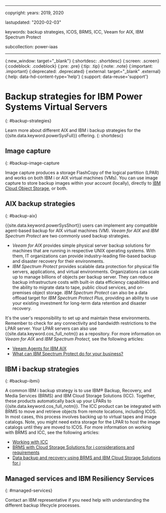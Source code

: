﻿---

copyright:
  years: 2019, 2020

lastupdated: "2020-02-03"

keywords: backup strategies, ICOS, BRMS, ICC, Veeam for AIX, IBM Spectrum Protect

subcollection: power-iaas

---

{:new_window: target="_blank"}
{:shortdesc: .shortdesc}
{:screen: .screen}
{:codeblock: .codeblock}
{:pre: .pre}
{:tip: .tip}
{:note: .note}
{:important: .important}
{:deprecated: .deprecated}
{:external: target="_blank" .external}
{:help: data-hd-content-type='help'}
{:support: data-reuse='support'}

# Backup strategies for IBM Power Systems Virtual Servers
{: #backup-strategies}

Learn more about different AIX and IBM i backup strategies for the {{site.data.keyword.powerSysFull}} offering.
{: shortdesc}

## Image capture
{: #backup-image-capture

Image capture produces a storage FlashCopy of the logical partition (LPAR) and works on both IBM i or AIX virtual machines (VMs). You can use image capture to store backup images within your account (locally), directly to [IBM Cloud Object Storage](https://cloud.ibm.com/docs/infrastructure/power-iaas?topic=power-iaas-capturing-exporting-vm), or both.

## AIX backup strategies
{: #backup-aix}

{{site.data.keyword.powerSysShort}} users can implement any compatible agent-based backup for AIX virtual machines (VM). *Veeam for AIX* and *IBM Spectrum Protect* are two commonly used backup strategies.

- *Veeam for AIX* provides simple physical server backup solutions for machines that are running in respective UNIX operating systems. With them, IT organizations can provide industry-leading file-based backup and disaster recovery for their environments.
- *IBM Spectrum Protect* provides scalable data protection for physical file servers, applications, and virtual environments. Organizations can scale up to manage billions of objects per backup server. They can reduce backup infrastructure costs with built-in data efficiency capabilities and the ability to migrate data to tape, public cloud services, and on-premises object storage. *IBM Spectrum Protect* can also be a data offload target for *IBM Spectrum Protect Plus,* providing an ability to use your existing investment for long-term data retention and disaster recovery.

It's the user's responsibility to set up and maintain these environments. Remember to check for any connectivity and bandwidth restrictions to the LPAR server. Your LPAR servers can also use {{site.data.keyword.cos_full_notm}} as a repository. For more information on *Veeam for AIX* and *IBM Spectrum Protect,* see the following articles:

- [Veeam Agents for IBM AIX](https://www.veeam.com/ibm-aix-oracle-solaris-backup.html)
- [What can IBM Spectrum Protect do for your business?](https://www.ibm.com/us-en/marketplace/data-protection-and-recovery)

## IBM i backup strategies
{: #backup-ibmi}

A common IBM i backup strategy is to use IBM® Backup, Recovery, and Media Services (BRMS) and IBM Cloud Storage Solutions (ICC). Together, these products automatically back up your LPARs to {{site.data.keyword.cos_full_notm}}. The ICC product can be integrated with BRMS to move and retrieve objects from remote locations, including ICOS. In most cases, this process involves backing up to virtual tapes and image catalogs. Note, you might need extra storage for the LPAR to host the image catalogs until they are moved to ICOS. For more information on working with BRMS and ICC, see the following articles:

- [Working with ICC](https://www.ibm.com/support/knowledgecenter/ssw_ibm_i_72/icc/topics/iccucon_commands_cloud_overview.htm)
- [BRMS with Cloud Storage Solutions for i considerations and requirements](https://www.ibm.com/support/knowledgecenter/en/ssw_ibm_i_74/rzai8/rzai8brmscloudrequireandconsider.htm)
- [Data backup and recovery using BRMS and IBM Cloud Storage Solutions for i](https://www.ibm.com/support/knowledgecenter/en/ssw_ibm_i_74/rzai8/rzai8backupandrecoveryusingBRMSandICC.htm)

## Managed services and IBM Resiliency Services
{: #managed-services}

Contact an IBM representative if you need help with understanding the different backup lifecycle processes.
